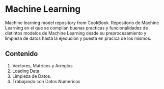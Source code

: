# Machine Learning
Machine learning model repository from CookBook.
Repositorio de Machine Learning en el que se compilan buenas practicas y funcionalidades de distintos modelos de Machine Learning desde su preprocesamiento y limpieza de datos hasta la ejecución y puesta en pracica de los mismos.

## Contenido

1. Vectores, Matrices y Arreglos
2. Loading Data
3. Limpieza de Datos.
4. Trabajando con Datos Numericos
